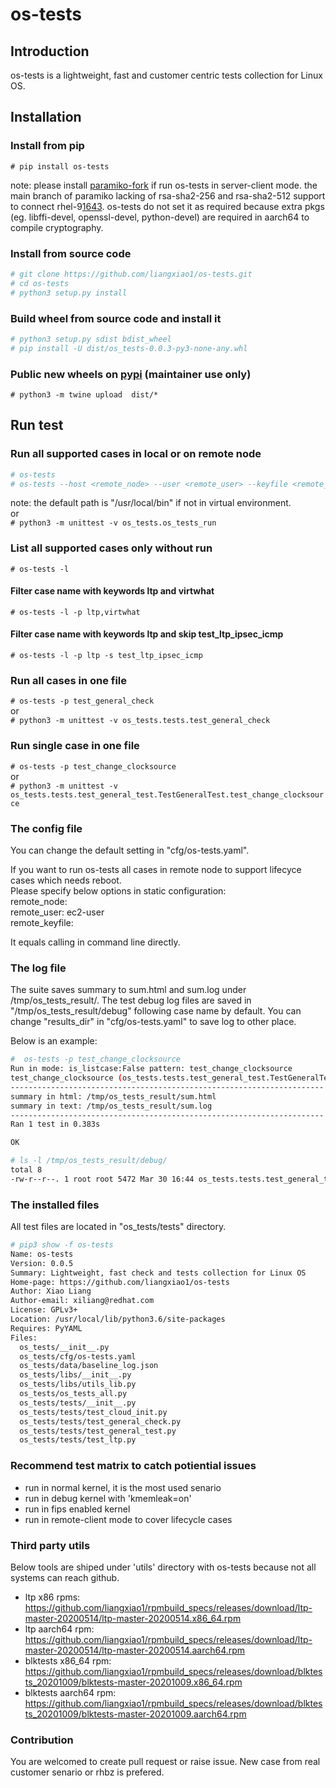 # os-tests

## Introduction

os-tests is a lightweight, fast and customer centric tests collection for Linux OS.

## Installation

### Install from pip

`# pip install os-tests`

note: please install [paramiko-fork](https://pypi.org/project/paramiko-fork/) if run os-tests in server-client mode.
      the main branch of paramiko lacking of rsa-sha2-256 and rsa-sha2-512 support to connect rhel-9[1643](https://github.com/paramiko/paramiko/pull/1643). os-tests do not set it as required because extra pkgs (eg. libffi-devel, openssl-devel, python-devel) are required in aarch64 to compile cryptography.

### Install from source code

```bash
# git clone https://github.com/liangxiao1/os-tests.git
# cd os-tests
# python3 setup.py install
```

### Build wheel from source code and install it

```bash
# python3 setup.py sdist bdist_wheel
# pip install -U dist/os_tests-0.0.3-py3-none-any.whl
```

### Public new wheels on [pypi](https://pypi.org/project/os-tests/) (maintainer use only)

`# python3 -m twine upload  dist/*`

## Run test

### Run all supported cases in local or on remote node

```bash
# os-tests
# os-tests --host <remote_node> --user <remote_user> --keyfile <remote_keyfile> --result <result_dir> -p <cases>
```

note: the default path is "/usr/local/bin" if not in virtual environment.  
or  
`# python3 -m unittest -v os_tests.os_tests_run`

### List all supported cases only without run

`# os-tests -l`

#### Filter case name with keywords ltp and virtwhat

`# os-tests -l -p ltp,virtwhat`

#### Filter case name with keywords ltp and skip test_ltp_ipsec_icmp

`# os-tests -l -p ltp -s test_ltp_ipsec_icmp`

### Run all cases in one file

`# os-tests -p test_general_check`  
or  
`# python3 -m unittest -v os_tests.tests.test_general_check`

### Run single case in one file

`# os-tests -p test_change_clocksource`  
or  
`# python3 -m unittest -v os_tests.tests.test_general_test.TestGeneralTest.test_change_clocksource`

### The config file

You can change the default setting in "cfg/os-tests.yaml".

If you want to run os-tests all cases in remote node to support lifecyce cases which needs reboot.  
Please specify below options in static configuration:  
remote_node:   
remote_user: ec2-user  
remote_keyfile:   

It equals calling in command line directly.

### The log file

The suite saves summary to sum.html and sum.log under /tmp/os_tests_result/.
The test debug log files are saved in "/tmp/os_tests_result/debug" following case name by default.
You can change "results_dir" in "cfg/os-tests.yaml" to save log to other place.

Below is an example:

```bash
#  os-tests -p test_change_clocksource
Run in mode: is_listcase:False pattern: test_change_clocksource
test_change_clocksource (os_tests.tests.test_general_test.TestGeneralTest) ... ok
----------------------------------------------------------------------
summary in html: /tmp/os_tests_result/sum.html
summary in text: /tmp/os_tests_result/sum.log
----------------------------------------------------------------------
Ran 1 test in 0.383s

OK

# ls -l /tmp/os_tests_result/debug/
total 8
-rw-r--r--. 1 root root 5472 Mar 30 16:44 os_tests.tests.test_general_test.TestGeneralTest.test_change_clocksource.debug
```

### The installed files

All test files are located in "os_tests/tests" directory.

```bash
# pip3 show -f os-tests
Name: os-tests
Version: 0.0.5
Summary: Lightweight, fast check and tests collection for Linux OS
Home-page: https://github.com/liangxiao1/os-tests
Author: Xiao Liang
Author-email: xiliang@redhat.com
License: GPLv3+
Location: /usr/local/lib/python3.6/site-packages
Requires: PyYAML
Files:
  os_tests/__init__.py
  os_tests/cfg/os-tests.yaml
  os_tests/data/baseline_log.json
  os_tests/libs/__init__.py
  os_tests/libs/utils_lib.py
  os_tests/os_tests_all.py
  os_tests/tests/__init__.py
  os_tests/tests/test_cloud_init.py
  os_tests/tests/test_general_check.py
  os_tests/tests/test_general_test.py
  os_tests/tests/test_ltp.py

```

### Recommend test matrix to catch potiential issues

- run in normal kernel, it is the most used senario
- run in debug kernel with 'kmemleak=on'
- run in fips enabled kernel
- run in remote-client mode to cover lifecycle cases

### Third party utils  

Below tools are shiped under 'utils' directory with os-tests because not all systems can reach github.
- ltp x86 rpms: https://github.com/liangxiao1/rpmbuild_specs/releases/download/ltp-master-20200514/ltp-master-20200514.x86_64.rpm
- ltp aarch64 rpm: https://github.com/liangxiao1/rpmbuild_specs/releases/download/ltp-master-20200514/ltp-master-20200514.aarch64.rpm
- blktests x86_64 rpm: https://github.com/liangxiao1/rpmbuild_specs/releases/download/blktests_20201009/blktests-master-20201009.x86_64.rpm
- blktests aarch64 rpm: https://github.com/liangxiao1/rpmbuild_specs/releases/download/blktests_20201009/blktests-master-20201009.aarch64.rpm

### Contribution

You are welcomed to create pull request or raise issue. New case from real customer senario or rhbz is prefered.
